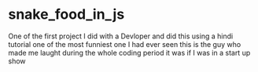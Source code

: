 ﻿# snake_food_in_js

One of the first project I did with a Devloper and did this using a hindi tutorial one of the most funniest one I had ever seen this is the guy who made me laught during the whole coding period it was if I was in a start up show
